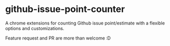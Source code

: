 # github-issue-point-counter
A chrome extensions for counting Github issue point/estimate with a flexible options and customizations.

Feature request and PR are more than welcome :D 